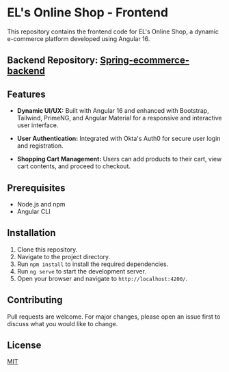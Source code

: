 # EL's Online Shop - Frontend

This repository contains the frontend code for EL's Online Shop, a dynamic e-commerce platform developed using Angular 16.

## Backend Repository: [Spring-ecommerce-backend](https://github.com/Zicheng-Li/Spring-ecommerce-backend)

## Features

- **Dynamic UI/UX:** Built with Angular 16 and enhanced with Bootstrap, Tailwind, PrimeNG, and Angular Material for a responsive and interactive user interface.
  
- **User Authentication:** Integrated with Okta's Auth0 for secure user login and registration.
  
- **Shopping Cart Management:** Users can add products to their cart, view cart contents, and proceed to checkout.

## Prerequisites

- Node.js and npm
- Angular CLI

## Installation

1. Clone this repository.
2. Navigate to the project directory.
3. Run `npm install` to install the required dependencies.
4. Run `ng serve` to start the development server.
5. Open your browser and navigate to `http://localhost:4200/`.

## Contributing

Pull requests are welcome. For major changes, please open an issue first to discuss what you would like to change.

## License

[MIT](https://choosealicense.com/licenses/mit/)

